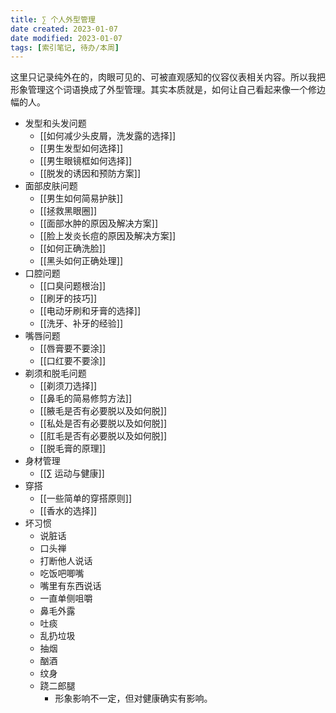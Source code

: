 ```yaml
---
title: ∑ 个人外型管理
date created: 2023-01-07
date modified: 2023-01-07
tags: [索引笔记, 待办/本周]
---
```


这里只记录纯外在的，肉眼可见的、可被直观感知的仪容仪表相关内容。所以我把形象管理这个词语换成了外型管理。其实本质就是，如何让自己看起来像一个修边幅的人。

- 发型和头发问题
	- [[如何减少头皮屑，洗发露的选择]]
	- [[男生发型如何选择]]
	- [[男生眼镜框如何选择]]
	- [[脱发的诱因和预防方案]]
- 面部皮肤问题
	- [[男生如何简易护肤]]
	- [[拯救黑眼圈]]
	- [[面部水肿的原因及解决方案]]
	- [[脸上发炎长痘的原因及解决方案]]
	- [[如何正确洗脸]]
	- [[黑头如何正确处理]]
- 口腔问题
	- [[口臭问题根治]]
	- [[刷牙的技巧]]
	- [[电动牙刷和牙膏的选择]]
	- [[洗牙、补牙的经验]]
- 嘴唇问题
	- [[唇膏要不要涂]]
	- [[口红要不要涂]]
- 剃须和脱毛问题
	- [[剃须刀选择]]
	- [[鼻毛的简易修剪方法]]
	- [[腋毛是否有必要脱以及如何脱]]
	- [[私处是否有必要脱以及如何脱]]
	- [[肛毛是否有必要脱以及如何脱]]
	- [[脱毛膏的原理]]
- 身材管理
	- [[∑ 运动与健康]]
- 穿搭
	- [[一些简单的穿搭原则]]
	- [[香水的选择]]
- 坏习惯
	- 说脏话
	- 口头禅
	- 打断他人说话
	- 吃饭吧唧嘴
	- 嘴里有东西说话
	- 一直单侧咀嚼
	- 鼻毛外露
	- 吐痰
	- 乱扔垃圾
	- 抽烟
	- 酗酒
	- 纹身
	- 跷二郎腿
		- 形象影响不一定，但对健康确实有影响。
